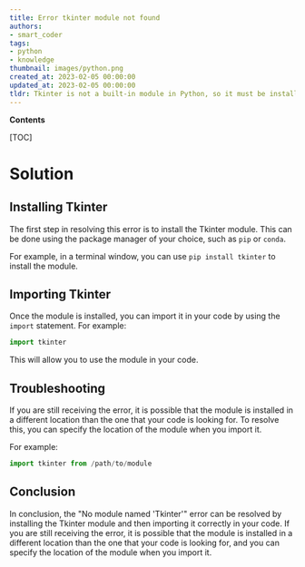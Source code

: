 ```yaml
---
title: Error tkinter module not found
authors:
- smart_coder
tags:
- python
- knowledge
thumbnail: images/python.png
created_at: 2023-02-05 00:00:00
updated_at: 2023-02-05 00:00:00
tldr: Tkinter is not a built-in module in Python, so it must be installed separately.
---
```


**Contents**

[TOC]

# Solution

## Installing Tkinter
The first step in resolving this error is to install the Tkinter module. This can be done using the package manager of your choice, such as `pip` or `conda`. 

For example, in a terminal window, you can use `pip install tkinter` to install the module.

## Importing Tkinter
Once the module is installed, you can import it in your code by using the `import` statement. For example:

```python
import tkinter
```

This will allow you to use the module in your code.

## Troubleshooting
If you are still receiving the error, it is possible that the module is installed in a different location than the one that your code is looking for. To resolve this, you can specify the location of the module when you import it. 

For example:

```python
import tkinter from /path/to/module
```

## Conclusion
In conclusion, the "No module named 'Tkinter'" error can be resolved by installing the Tkinter module and then importing it correctly in your code. If you are still receiving the error, it is possible that the module is installed in a different location than the one that your code is looking for, and you can specify the location of the module when you import it.
